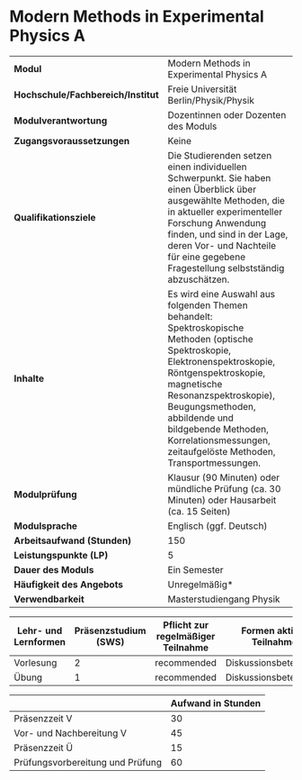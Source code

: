 # Modern Methods in Experimental Physics A
|                                    |   |
|------------------------------------|---|
|**Modul**                           | Modern Methods in Experimental Physics A |
|**Hochschule/Fachbereich/Institut** | Freie Universität Berlin/Physik/Physik |
|**Modulverantwortung**              | Dozentinnen oder Dozenten des Moduls |
|**Zugangsvoraussetzungen**          | Keine |
|**Qualifikationsziele**             | Die Studierenden setzen einen individuellen Schwerpunkt. Sie haben einen Überblick über ausgewählte Methoden, die in aktueller experimenteller Forschung Anwendung finden, und sind in der Lage, deren Vor- und Nachteile für eine gegebene Fragestellung selbstständig abzuschätzen. |
|**Inhalte**                         | Es wird eine Auswahl aus folgenden Themen behandelt: Spektroskopische Methoden (optische Spektroskopie, Elektronenspektroskopie, Röntgenspektroskopie, magnetische Resonanzspektroskopie), Beugungsmethoden, abbildende und bildgebende Methoden, Korrelationsmessungen, zeitaufgelöste Methoden, Transportmessungen. |
|**Modulprüfung**                    | Klausur (90 Minuten) oder mündliche Prüfung (ca. 30 Minuten) oder Hausarbeit (ca. 15 Seiten) |
|**Modulsprache**                    | Englisch (ggf. Deutsch) |
|**Arbeitsaufwand (Stunden)**        | 150 |
|**Leistungspunkte (LP)**            | 5 |
|**Dauer des Moduls**                | Ein Semester |
|**Häufigkeit des Angebots**         | Unregelmäßig* |
|**Verwendbarkeit**                  | Masterstudiengang Physik |

| Lehr- und Lernformen | Präsenzstudium <br> (SWS) | Pflicht zur regelmäßiger Teilnahme | Formen aktiver Teilnahme |
| ---------------------|---------------------------|------------------------------------|------------------------- |
| Vorlesung            | 2                         | recommended                        | Diskussionsbeteiligung   |
| Übung                | 1                         | recommended                        | Diskussionsbeteiligung   |

|   | Aufwand in Stunden |
| - |--------------------|
| Präsenzzeit V                            | 30    |
| Vor- und Nachbereitung V                 | 45    |
| Präsenzzeit Ü                            | 15    |
| Prüfungsvorbereitung und Prüfung         | 60    |
